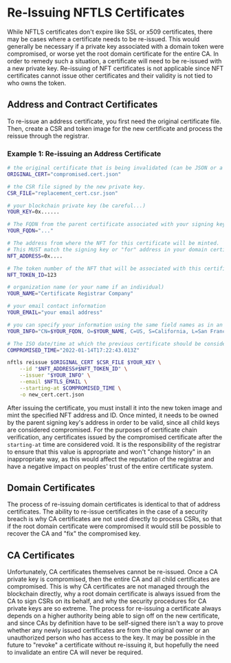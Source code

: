 # Re-Issuing NFTLS Certificates

While NFTLS certificates don't expire like SSL or x509 certificates, there may be cases where a certificate needs to be re-issued. This would generally be necessary if a private key associated with a domain token were compromised, or worse yet the root domain certificate for the entire CA. In order to remedy such a situation, a certificate will need to be re-issued with a new private key. Re-issuing of NFT certificates is not applicable since NFT certificates cannot issue other certificates and their validity is not tied to who owns the token.

## Address and Contract Certificates

To re-issue an address certificate, you first need the original certificate file. Then, create a CSR and token image for the new certificate and process the reissue through the registrar.

### Example 1: Re-issuing an Address Certificate
```bash
# the original certificate that is being invalidated (can be JSON or a PNG).
ORIGINAL_CERT="compromised.cert.json"

# the CSR file signed by the new private key.
CSR_FILE="replacement_cert.csr.json"

# your blockchain private key (be careful...)
YOUR_KEY=0x......

# The FQDN from the parent certificate associated with your signing key.
YOUR_FQDN="..."

# The address from where the NFT for this certificate will be minted.
# This MUST match the signing key or "for" address in your domain certificate.
NFT_ADDRESS=0x....

# The token number of the NFT that will be associated with this certificate.
NFT_TOKEN_ID=123

# organization name (or your name if an individual)
YOUR_NAME="Certificate Registrar Company"

# your email contact information
YOUR_EMAIL="your email address"

# you can specify your information using the same field names as in an SSL CSR.
YOUR_INFO="CN=$YOUR_FQDN, O=$YOUR_NAME, C=US, S=California, L=San Francisco"

# The ISO date/time at which the previous certificate should be considered "compromised".
COMPROMISED_TIME="2022-01-14T17:22:43.013Z"

nftls reissue $ORIGINAL_CERT $CSR_FILE $YOUR_KEY \
    --id "$NFT_ADDRESS#$NFT_TOKEN_ID" \
    --issuer "$YOUR_INFO" \
    --email $NFTLS_EMAIL \
    --starting-at $COMPROMISED_TIME \
    -o new_cert.cert.json
```

After issuing the certificate, you must install it into the new token image and mint the specified NFT address and ID. Once minted, it needs to be owned by the parent signing key's address in order to be valid, since all child keys are considered compromised. For the purposes of certificate chain verification, any certificates issued by the compromised certificate after the `starting-at` time are considered void. It is the responsibility of the registrar to ensure that this value is appropriate and won't "change history" in an inappropriate way, as this would affect the reputation of the registrar and have a negative impact on peoples' trust of the entire certificate system.

## Domain Certificates
The process of re-issuing domain certificates is identical to that of address certificates. The ability to re-issue certificates in the case of a security breach is why CA certificates are not used directly to process CSRs, so that if the root domain certificate were compromised it would still be possible to recover the CA and "fix" the compromised key.

## CA Certificates
Unfortunately, CA certificates themselves cannot be re-issued. Once a CA private key is compromised, then the entire CA and all child certificates are compromised. This is why CA certificates are not managed through the blockchain directly, why a root domain certificate is always issued from the CA to sign CSRs on its behalf, and why the security procedures for CA private keys are so extreme. The process for re-issuing a certificate always depends on a higher authority being able to sign off on the new certificate, and since CAs by definition have to be self-signed there isn't a way to prove whether any newly issued certificates are from the original owner or an unauthorized person who has access to the key. It may be possible in the future to "revoke" a certificate without re-issuing it, but hopefully the need to invalidate an entire CA will never be required.
